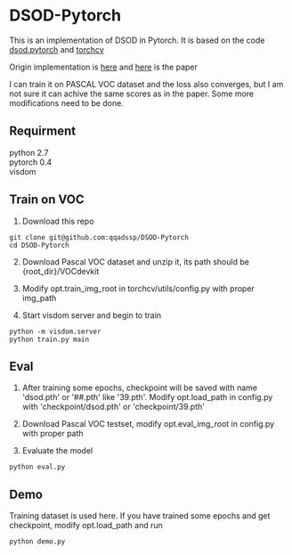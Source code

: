 # DSOD-Pytorch
This is an implementation of DSOD in Pytorch. It is based on the code [dsod.pytorch](https://github.com/chenyuntc/dsod.pytorch) and [torchcv](https://github.com/kuangliu/torchcv)  

Origin implementation is [here](https://github.com/szq0214/DSOD) and [here](http://openaccess.thecvf.com/content_ICCV_2017/papers/Shen_DSOD_Learning_Deeply_ICCV_2017_paper.pdf) is the paper

I can train it on PASCAL VOC dataset and the loss also converges, but I am not sure it can achive the same scores as in the paper. Some more modifications need to be done.

## Requirment
python 2.7  
pytorch 0.4  
visdom  

## Train on VOC
1. Download this repo  
```
git clone git@github.com:qqadssp/DSOD-Pytorch  
cd DSOD-Pytorch  
```
2. Download Pascal VOC dataset and unzip it, its path should be {root_dir}/VOCdevkit  

3. Modify opt.train_img_root in torchcv/utils/config.py with proper img_path  

4. Start visdom server and begin to train  
```
python -m visdom.server  
python train.py main  
```
## Eval
1. After training some epochs, checkpoint will be saved with name 'dsod.pth' or '##.pth' like '39.pth'. Modify opt.load_path in config.py with 'checkpoint/dsod.pth' or 'checkpoint/39.pth'  

2. Download Pascal VOC testset, modify opt.eval_img_root in config.py with proper path  

3. Evaluate the model  
```
python eval.py
```
## Demo
Training dataset is used here. If you have trained some epochs and get checkpoint, modify opt.load_path and run  
```
python demo.py
```
